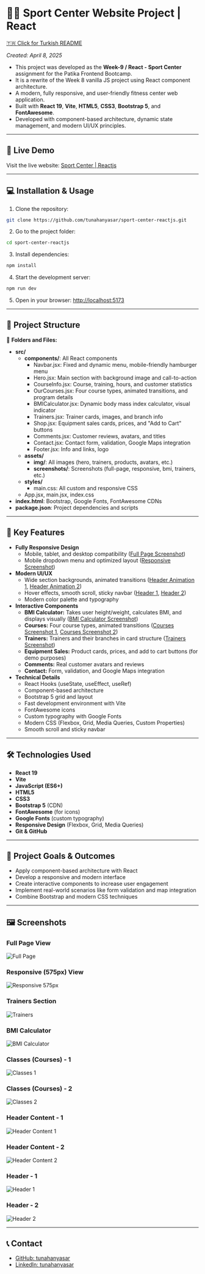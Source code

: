# 🏋🏽 Sport Center Website Project | React

[🇹🇷 Click for Turkish README](./README.tr.md)

*Created: April 8, 2025*

- This project was developed as the **Week-9 / React - Sport Center** assignment for the Patika Frontend Bootcamp.
- It is a rewrite of the Week 8 vanilla JS project using React component architecture.
- A modern, fully responsive, and user-friendly fitness center web application.
- Built with **React 19**, **Vite**, **HTML5**, **CSS3**, **Bootstrap 5**, and **FontAwesome**.
- Developed with component-based architecture, dynamic state management, and modern UI/UX principles.

---

## 🚀 Live Demo

Visit the live website: [Sport Center | Reactjs](https://sport-center-reactjs.vercel.app/)

---

## :computer: Installation & Usage

1. Clone the repository:
```bash
git clone https://github.com/tunahanyasar/sport-center-reactjs.git
```
2. Go to the project folder:
```bash
cd sport-center-reactjs
```
3. Install dependencies:
```bash
npm install
```
4. Start the development server:
```bash
npm run dev
```
5. Open in your browser: [http://localhost:5173](http://localhost:5173)

---

## 📁 Project Structure

:open_file_folder: **Folders and Files:**

- **src/**
  - **components/**: All React components
    - Navbar.jsx: Fixed and dynamic menu, mobile-friendly hamburger menu
    - Hero.jsx: Main section with background image and call-to-action
    - CourseInfo.jsx: Course, training, hours, and customer statistics
    - OurCourses.jsx: Four course types, animated transitions, and program details
    - BMICalculator.jsx: Dynamic body mass index calculator, visual indicator
    - Trainers.jsx: Trainer cards, images, and branch info
    - Shop.jsx: Equipment sales cards, prices, and "Add to Cart" buttons
    - Comments.jsx: Customer reviews, avatars, and titles
    - Contact.jsx: Contact form, validation, Google Maps integration
    - Footer.jsx: Info and links, logo
  - **assets/**
    - **img/**: All images (hero, trainers, products, avatars, etc.)
    - **screenshots/**: Screenshots (full-page, responsive, bmi, trainers, etc.)
  - **styles/**
    - main.css: All custom and responsive CSS
  - App.jsx, main.jsx, index.css
- **index.html**: Bootstrap, Google Fonts, FontAwesome CDNs
- **package.json**: Project dependencies and scripts

---

## :star2: Key Features

- **Fully Responsive Design**
  - Mobile, tablet, and desktop compatibility ([Full Page Screenshot](./src/assets/screenshots/full-page.png))
  - Mobile dropdown menu and optimized layout ([Responsive Screenshot](./src/assets/screenshots/responsive-575px.png))
- **Modern UI/UX**
  - Wide section backgrounds, animated transitions ([Header Animation 1](./src/assets/screenshots/header-content-1.png), [Header Animation 2](./src/assets/screenshots/header-content-2.png))
  - Hover effects, smooth scroll, sticky navbar ([Header 1](./src/assets/screenshots/header-1.png), [Header 2](./src/assets/screenshots/header-2.png))
  - Modern color palette and typography
- **Interactive Components**
  - **BMI Calculator:** Takes user height/weight, calculates BMI, and displays visually ([BMI Calculator Screenshot](./src/assets/screenshots/bmi-calc.png))
  - **Courses:** Four course types, animated transitions ([Courses Screenshot 1](./src/assets/screenshots/classes-1.png), [Courses Screenshot 2](./src/assets/screenshots/our-classes-2.png))
  - **Trainers:** Trainers and their branches in card structure ([Trainers Screenshot](./src/assets/screenshots/trainers.png))
  - **Equipment Sales:** Product cards, prices, and add to cart buttons (for demo purposes)
  - **Comments:** Real customer avatars and reviews
  - **Contact:** Form, validation, and Google Maps integration
- **Technical Details**
  - React Hooks (useState, useEffect, useRef)
  - Component-based architecture
  - Bootstrap 5 grid and layout
  - Fast development environment with Vite
  - FontAwesome icons
  - Custom typography with Google Fonts
  - Modern CSS (Flexbox, Grid, Media Queries, Custom Properties)
  - Smooth scroll and sticky navbar

---

## 🛠️ Technologies Used

- **React 19**
- **Vite**
- **JavaScript (ES6+)**
- **HTML5**
- **CSS3**
- **Bootstrap 5** (CDN)
- **FontAwesome** (for icons)
- **Google Fonts** (custom typography)
- **Responsive Design** (Flexbox, Grid, Media Queries)
- **Git & GitHub**

---

## 🎯 Project Goals & Outcomes

- Apply component-based architecture with React
- Develop a responsive and modern interface
- Create interactive components to increase user engagement
- Implement real-world scenarios like form validation and map integration
- Combine Bootstrap and modern CSS techniques

---

## 🖼️ Screenshots

### Full Page View
![Full Page](./src/assets/screenshots/full-page.png)

### Responsive (575px) View
![Responsive 575px](./src/assets/screenshots/responsive-575px.png)

### Trainers Section
![Trainers](./src/assets/screenshots/trainers.png)

### BMI Calculator
![BMI Calculator](./src/assets/screenshots/bmi-calc.png)

### Classes (Courses) - 1
![Classes 1](./src/assets/screenshots/classes-1.png)

### Classes (Courses) - 2
![Classes 2](./src/assets/screenshots/our-classes-2.png)

### Header Content - 1
![Header Content 1](./src/assets/screenshots/header-content-1.png)

### Header Content - 2
![Header Content 2](./src/assets/screenshots/header-content-2.png)

### Header - 1
![Header 1](./src/assets/screenshots/header-1.png)

### Header - 2
![Header 2](./src/assets/screenshots/header-2.png)

---

## 📞 Contact

- [GitHub: tunahanyasar](https://github.com/tunahanyasar)
- [LinkedIn: tunahanyasar](https://www.linkedin.com/in/tunahan-yasar/) 